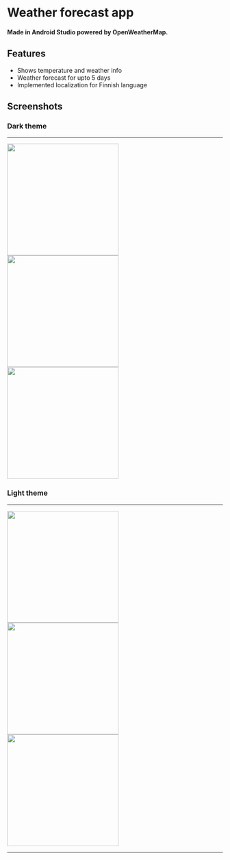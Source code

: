 # Weather forecast app


#### Made in Android Studio powered by OpenWeatherMap.

## Features
- Shows temperature and weather info
- Weather forecast for upto 5 days
- Implemented localization for Finnish language 

## Screenshots

### Dark theme 
___

<img src="https://github.com/bababubudev/AndroidFinalProject/assets/51091892/c7f35dfd-b56f-4a4a-8591-727a6fb1c204" width="260">
<img src="https://github.com/bababubudev/AndroidFinalProject/assets/51091892/c1948069-9fb4-4169-9fd4-07e520088111" width="260">
<img src="https://github.com/bababubudev/AndroidFinalProject/assets/51091892/555c380c-678e-4031-b58d-6069ca2e5814" width="260">

### Light theme

___

<img src="https://github.com/bababubudev/AndroidFinalProject/assets/51091892/cdf00730-a53b-4012-b6b4-8381478a76f3" width="260">
<img src="https://github.com/bababubudev/AndroidFinalProject/assets/51091892/1c9473ae-aea6-437c-bbf5-506f781a776e" width="260">
<img src="https://github.com/bababubudev/AndroidFinalProject/assets/51091892/9ce81883-38ec-48f4-9bbd-fbde5398c87f" width="260">

___
